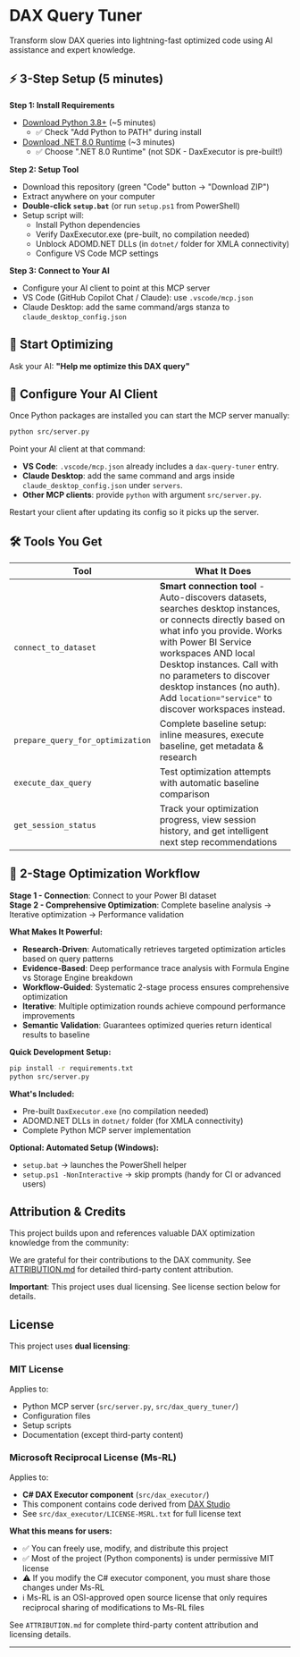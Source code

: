 # DAX Query Tuner

Transform slow DAX queries into lightning-fast optimized code using AI assistance and expert knowledge.

## ⚡ 3-Step Setup (5 minutes)

**Step 1: Install Requirements**
- [Download Python 3.8+](https://python.org/downloads/) (~5 minutes)
  - ✅ Check "Add Python to PATH" during install
- [Download .NET 8.0 Runtime](https://dotnet.microsoft.com/download/dotnet/8.0) (~3 minutes)  
  - ✅ Choose ".NET 8.0 Runtime" (not SDK - DaxExecutor is pre-built!)

**Step 2: Setup Tool**
- Download this repository (green "Code" button → "Download ZIP")
- Extract anywhere on your computer
- **Double-click `setup.bat`** (or run `setup.ps1` from PowerShell)
- Setup script will:
  - Install Python dependencies
  - Verify DaxExecutor.exe (pre-built, no compilation needed)
  - Unblock ADOMD.NET DLLs (in `dotnet/` folder for XMLA connectivity)
  - Configure VS Code MCP settings

**Step 3: Connect to Your AI**
- Configure your AI client to point at this MCP server
- VS Code (GitHub Copilot Chat / Claude): use `.vscode/mcp.json`
- Claude Desktop: add the same command/args stanza to `claude_desktop_config.json`

## 🎉 Start Optimizing

Ask your AI: **"Help me optimize this DAX query"**

## 🔌 Configure Your AI Client

Once Python packages are installed you can start the MCP server manually:

```bash
python src/server.py
```

Point your AI client at that command:

- **VS Code**: `.vscode/mcp.json` already includes a `dax-query-tuner` entry.
- **Claude Desktop**: add the same command and args inside `claude_desktop_config.json` under `servers`.
- **Other MCP clients**: provide `python` with argument `src/server.py`.

Restart your client after updating its config so it picks up the server.


## 🛠️ Tools You Get

| Tool | What It Does |
|------|--------------|
| `connect_to_dataset` | **Smart connection tool** - Auto-discovers datasets, searches desktop instances, or connects directly based on what info you provide. Works with Power BI Service workspaces AND local Desktop instances. Call with no parameters to discover desktop instances (no auth). Add `location="service"` to discover workspaces instead. |
| `prepare_query_for_optimization` | Complete baseline setup: inline measures, execute baseline, get metadata & research |
| `execute_dax_query` | Test optimization attempts with automatic baseline comparison |
| `get_session_status` | Track your optimization progress, view session history, and get intelligent next step recommendations |

## 🚀 2-Stage Optimization Workflow

**Stage 1 - Connection**: Connect to your Power BI dataset  
**Stage 2 - Comprehensive Optimization**: Complete baseline analysis → Iterative optimization → Performance validation

**What Makes It Powerful:**
- **Research-Driven**: Automatically retrieves targeted optimization articles based on query patterns
- **Evidence-Based**: Deep performance trace analysis with Formula Engine vs Storage Engine breakdown
- **Workflow-Guided**: Systematic 2-stage process ensures comprehensive optimization
- **Iterative**: Multiple optimization rounds achieve compound performance improvements
- **Semantic Validation**: Guarantees optimized queries return identical results to baseline

**Quick Development Setup:**
```bash
pip install -r requirements.txt
python src/server.py
```

**What's Included:**
- Pre-built `DaxExecutor.exe` (no compilation needed)
- ADOMD.NET DLLs in `dotnet/` folder (for XMLA connectivity)
- Complete Python MCP server implementation

**Optional: Automated Setup (Windows):**
- `setup.bat` → launches the PowerShell helper
- `setup.ps1 -NonInteractive` → skip prompts (handy for CI or advanced users)

## Attribution & Credits

This project builds upon and references valuable DAX optimization knowledge from the community:

We are grateful for their contributions to the DAX community. See [ATTRIBUTION.md](ATTRIBUTION.md) for detailed third-party content attribution.

**Important**: This project uses dual licensing. See license section below for details.

## License

This project uses **dual licensing**:

### MIT License
Applies to:
- Python MCP server (`src/server.py`, `src/dax_query_tuner/`)
- Configuration files
- Setup scripts
- Documentation (except third-party content)

### Microsoft Reciprocal License (Ms-RL)
Applies to:
- **C# DAX Executor component** (`src/dax_executor/`)
- This component contains code derived from [DAX Studio](https://github.com/DaxStudio/DaxStudio)
- See `src/dax_executor/LICENSE-MSRL.txt` for full license text

**What this means for users:**
- ✅ You can freely use, modify, and distribute this project
- ✅ Most of the project (Python components) is under permissive MIT license
- ⚠️ If you modify the C# executor component, you must share those changes under Ms-RL
- ℹ️ Ms-RL is an OSI-approved open source license that only requires reciprocal sharing of modifications to Ms-RL files

See `ATTRIBUTION.md` for complete third-party content attribution and licensing details.

---
